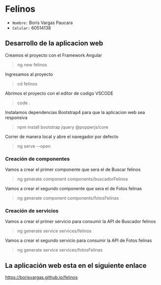 # Felinos

- `Nombre:` Boris Vargas Paucara
- `Celular:` 60514138

## Desarrollo de la aplicacion web

Creamos el proyecto con el Framework Angular
> ng new felinos

Ingresamos al proyecto
> cd felinos

Abrimos el proyecto con el editor de codigo VSCODE
> code .

Instalamos dependencias Bootstrap4 para que la aplicacion web sea responsiva
> npm install bootstrap jquery @popperjs/core

Correr de manera local y abre el navegador por defecto
> ng serve --open

### Creación de componentes

Vamos a crear el primer componente que sera el de Buscar felinos
> ng generate component components/buscadorFelinos

Vamos a crear el segundo componente que sera el de Fotos felinas
> ng generate component components/fotosFelinas

### Creación de servicios

Vamos a crear el primer servicio para consumir la API de Buscador felinos
> ng generate service services/felinos

Vamos a crear el segundo servicio para consumir la API de Fotos felinas
> ng generate service services/fotosFelinas

## La aplicación web esta en el siguiente enlace

<https://borisvargas.github.io/felinos>
